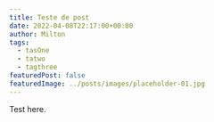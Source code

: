 ```yaml
---
title: Teste de post
date: 2022-04-08T22:17:00+00:00
author: Milton
tags:
  - tasOne
  - tatwo
  - tagthree
featuredPost: false
featuredImage: ../posts/images/placeholder-01.jpg
---
```


Test here.
